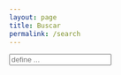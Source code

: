 ```yaml
---
layout: page
title: Buscar
permalink: /search
---
```

<!-- Html Elements for Search -->
<div id="search-container">
  <input type="text" id="search-input" placeholder="define ...">
  <ul id="results-container"></ul>
</div>

<!-- Script pointing to search-script.js -->
<script src="/js/search-script.js" type="text/javascript"></script>

<!-- Configuration -->
<script>
SimpleJekyllSearch({
  searchInput: document.getElementById('search-input'),
  resultsContainer: document.getElementById 'results-container'),
  json: '/search.json',
  searchResultTemplate: '<li><a href="{url}?query={query}" title="{desc}">{title}</a></li>',
  noResultsText: 'No results found',
  limit: 10,
  fuzzy: false,
  exclude: ['Welcome']
})
</script>